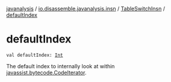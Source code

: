 [javanalysis](../../index.md) / [io.disassemble.javanalysis.insn](../index.md) / [TableSwitchInsn](index.md) / [defaultIndex](./default-index.md)

# defaultIndex

`val defaultIndex: `[`Int`](https://kotlinlang.org/api/latest/jvm/stdlib/kotlin/-int/index.html)

The default index to internally look at within [javassist.bytecode.CodeIterator](#).

